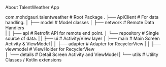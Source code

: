 About TalentWeather App



com.mohdgauri.talentweather    # Root Package
.
├── ApiClient           # For data handling.
│   ├── model           # Model classes
│   ├── network         # Remote Data Handlers     
|   │   ├── api         # Retrofit API for remote end point.
│   └── repository      # Single source of data.
|
|
├── ui                  # Activity/View layer
│   ├── main            # Main Screen Activity & ViewModel
|   │   ├── adapter     # Adapter for RecyclerView
|   │   ├── viewmodel   # ViewHolder for RecyclerView   
│   └── details         # Detail Screen Activity and ViewModel
|
└── utils               # Utility Classes / Kotlin extensions
